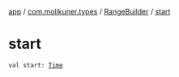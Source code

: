[app](../../index.md) / [com.molikuner.types](../index.md) / [RangeBuilder](index.md) / [start](./start.md)

# start

`val start: `[`Time`](../-time/index.md)
